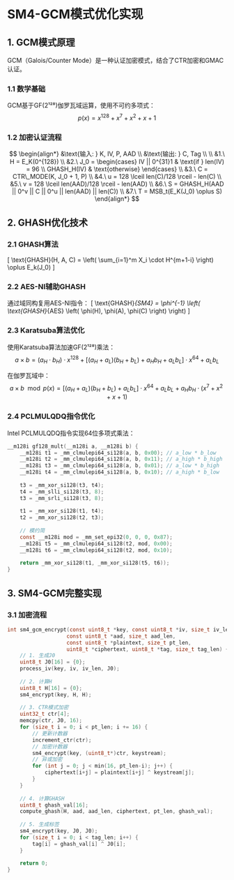 # SM4-GCM模式优化实现

## 1. GCM模式原理
GCM（Galois/Counter Mode）是一种认证加密模式，结合了CTR加密和GMAC认证。

### 1.1 数学基础
GCM基于GF(2¹²⁸)伽罗瓦域运算，使用不可约多项式：
$$p(x) = x^{128} + x^7 + x^2 + x + 1$$

### 1.2 加密认证流程
$$
\begin{align*}
&\text{输入: } K, IV, P, AAD \\
&\text{输出: } C, Tag \\
\\
&1.\ H = E_K(0^{128}) \\
&2.\ J_0 = \begin{cases} 
      IV || 0^{31}1 & \text{if } len(IV) = 96 \\
      GHASH_H(IV) & \text{otherwise}
   \end{cases} \\
&3.\ C = CTR\_MODE(K, J_0 + 1, P) \\
&4.\ u = 128 \lceil len(C)/128 \rceil - len(C) \\
&5.\ v = 128 \lceil len(AAD)/128 \rceil - len(AAD) \\
&6.\ S = GHASH_H(AAD || 0^v || C || 0^u || len(AAD) || len(C)) \\
&7.\ T = MSB_t(E_K(J_0) \oplus S)
\end{align*}
$$

## 2. GHASH优化技术

### 2.1 GHASH算法
\[
\text{GHASH}(H, A, C) = \left( \sum_{i=1}^m X_i \cdot H^{m+1-i} \right) \oplus E_k(J_0)
\]
### 2.2 AES-NI辅助GHASH

通过域同构复用AES-NI指令：
\[
\text{GHASH}_{SM4} = \phi^{-1} \left( \text{GHASH}_{AES} \left( \phi(H), \phi(A), \phi(C) \right) \right)
\]
### 2.3 Karatsuba算法优化
使用Karatsuba算法加速GF(2¹²⁸)乘法：
$$a \times b = (a_H \cdot b_H) \cdot x^{128} + [(a_H + a_L)(b_H + b_L) + a_H b_H + a_L b_L] \cdot x^{64} + a_L b_L$$

在伽罗瓦域中：
$$a \times b \mod p(x) = [(a_H + a_L)(b_H + b_L) + a_L b_L] \cdot x^{64} + a_L b_L + a_H b_H \cdot (x^7 + x^2 + x + 1)$$

### 2.4 PCLMULQDQ指令优化
Intel PCLMULQDQ指令实现64位多项式乘法：
```c
__m128i gf128_mult(__m128i a, __m128i b) {
    __m128i t1 = _mm_clmulepi64_si128(a, b, 0x00); // a_low * b_low
    __m128i t2 = _mm_clmulepi64_si128(a, b, 0x11); // a_high * b_high
    __m128i t3 = _mm_clmulepi64_si128(a, b, 0x01); // a_low * b_high
    __m128i t4 = _mm_clmulepi64_si128(a, b, 0x10); // a_high * b_low
    
    t3 = _mm_xor_si128(t3, t4);
    t4 = _mm_slli_si128(t3, 8);
    t3 = _mm_srli_si128(t3, 8);
    
    t1 = _mm_xor_si128(t1, t4);
    t2 = _mm_xor_si128(t2, t3);
    
    // 模约简
    const __m128i mod = _mm_set_epi32(0, 0, 0, 0x87);
    __m128i t5 = _mm_clmulepi64_si128(t2, mod, 0x00);
    __m128i t6 = _mm_clmulepi64_si128(t2, mod, 0x10);
    
    return _mm_xor_si128(t1, _mm_xor_si128(t5, t6));
}
```



## 3. SM4-GCM完整实现

### 3.1 加密流程

```c
int sm4_gcm_encrypt(const uint8_t *key, const uint8_t *iv, size_t iv_len,
                   const uint8_t *aad, size_t aad_len,
                   const uint8_t *plaintext, size_t pt_len,
                   uint8_t *ciphertext, uint8_t *tag, size_t tag_len) {
    // 1. 生成J0
    uint8_t J0[16] = {0};
    process_iv(key, iv, iv_len, J0);
    
    // 2. 计算H
    uint8_t H[16] = {0};
    sm4_encrypt(key, H, H);
    
    // 3. CTR模式加密
    uint32_t ctr[4];
    memcpy(ctr, J0, 16);
    for (size_t i = 0; i < pt_len; i += 16) {
        // 更新计数器
        increment_ctr(ctr);
        // 加密计数器
        sm4_encrypt(key, (uint8_t*)ctr, keystream);
        // 异或加密
        for (int j = 0; j < min(16, pt_len-i); j++) {
            ciphertext[i+j] = plaintext[i+j] ^ keystream[j];
        }
    }
    
    // 4. 计算GHASH
    uint8_t ghash_val[16];
    compute_ghash(H, aad, aad_len, ciphertext, pt_len, ghash_val);
    
    // 5. 生成标签
    sm4_encrypt(key, J0, J0);
    for (size_t i = 0; i < tag_len; i++) {
        tag[i] = ghash_val[i] ^ J0[i];
    }
    
    return 0;
}
```
